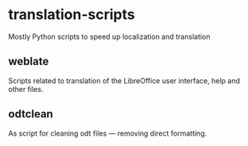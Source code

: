 # translation-scripts
Mostly Python scripts to speed up localization and translation

## weblate
Scripts related to translation of the LibreOffice user interface, help and other files.
## odtclean
As script for cleaning odt files — removing direct formatting.
